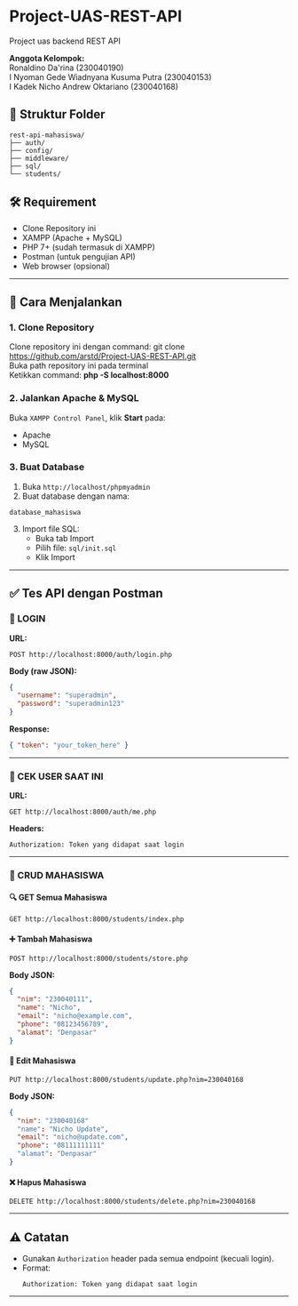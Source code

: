 # Project-UAS-REST-API
Project uas backend REST API

**Anggota Kelompok:**  
Ronaldino Da'rina (230040190)  
I Nyoman Gede Wiadnyana Kusuma Putra (230040153)  
I Kadek Nicho Andrew Oktariano (230040168)  

## 📁 Struktur Folder

```
rest-api-mahasiswa/
├── auth/
├── config/
├── middleware/
├── sql/
└── students/
```

## 🛠️ Requirement  
- Clone Repository ini  
- XAMPP (Apache + MySQL)
- PHP 7+ (sudah termasuk di XAMPP)
- Postman (untuk pengujian API)
- Web browser (opsional)

---

## 🚀 Cara Menjalankan

### 1. **Clone Repository**  
Clone repository ini dengan command: git clone https://github.com/arstd/Project-UAS-REST-API.git  
Buka path repository ini pada terminal  
Ketikkan command: **php -S localhost:8000**

### 2. **Jalankan Apache & MySQL**
Buka `XAMPP Control Panel`, klik **Start** pada:
- Apache
- MySQL

### 3. **Buat Database**
1. Buka `http://localhost/phpmyadmin`
2. Buat database dengan nama:
```
database_mahasiswa
```
3. Import file SQL:
   - Buka tab Import
   - Pilih file: `sql/init.sql`
   - Klik Import

---

## ✅ Tes API dengan Postman

### 🔐 LOGIN
**URL:**
```
POST http://localhost:8000/auth/login.php
```

**Body (raw JSON):**
```json
{
  "username": "superadmin",
  "password": "superadmin123"
}
```

**Response:**
```json
{ "token": "your_token_here" }
```

---

### 👤 CEK USER SAAT INI
**URL:**
```
GET http://localhost:8000/auth/me.php
```

**Headers:**
```
Authorization: Token yang didapat saat login
```

---

### 📄 CRUD MAHASISWA

#### 🔍 GET Semua Mahasiswa
```
GET http://localhost:8000/students/index.php
```

#### ➕ Tambah Mahasiswa
```
POST http://localhost:8000/students/store.php
```
**Body JSON:**
```json
{
  "nim": "230040111",  
  "name": "Nicho",
  "email": "nicho@example.com",
  "phone": "08123456789",
  "alamat": "Denpasar"
}
```

#### 📝 Edit Mahasiswa
```
PUT http://localhost:8000/students/update.php?nim=230040168
```

**Body JSON:**
```json
{
  "nim": "230040168"
  "name": "Nicho Update",
  "email": "nicho@update.com",
  "phone": "08111111111"
  "alamat": "Denpasar"
}
```

#### ❌ Hapus Mahasiswa
```
DELETE http://localhost:8000/students/delete.php?nim=230040168
```

---

## ⚠️ Catatan

- Gunakan `Authorization` header pada semua endpoint (kecuali login).
- Format:
  ```
  Authorization: Token yang didapat saat login
  ```
---
